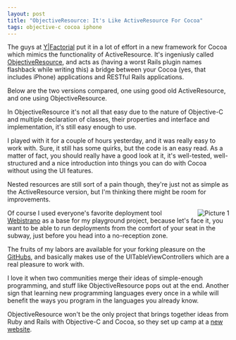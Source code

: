 ```yaml
---
layout: post
title: "ObjectiveResource: It's Like ActiveResource For Cocoa"
tags: objective-c cocoa iphone
---
```

The guys at [Y|Factorial](http://www.yfactorial.com) put it in a lot of effort in a new framework for Cocoa which mimics the functionality of ActiveResource. It's ingeniusly called [ObjectiveResource](http://github.com/yfactorial/objectiveresource/tree/master), and acts as (having a worst Rails plugin names flashback while writing this) a bridge between your Cocoa (yes, that includes iPhone) applications and RESTful Rails applications.

Below are the two versions compared, one using good old ActiveResource, and one using ObjectiveResource.

<script src="http://gist.github.com/59322.js"></script>

In ObjectiveResource it's not all that easy due to the nature of Objective-C and multiple declaration of classes, their properties and interface and implementation, it's still easy enough to use.

I played with it for a couple of hours yesterday, and it was really easy to work with. Sure, it still has some quirks, but the code is an easy read. As a matter of fact, you should really have a good look at it, it's well-tested, well-structured and a nice introduction into things you can do with Cocoa without using the UI features.

Nested resources are still sort of a pain though, they're just not as simple as the ActiveResource version, but I'm thinking there might be room for improvements.

<script src="http://gist.github.com/59330.js"></script>

<img src="http://img.skitch.com/20090206-p7rm638qh4sjjxusisu8gradty.jpg" alt="Picture 1" style="float:right; margin-left: 10px"/>

Of course I used everyone's favorite deployment tool [Webistrano](http://labs.peritor.com/webistrano) as a base for my playground project, because let's face it, you want to be able to run deployments from the comfort of your seat in the subway, just before you head into a no-reception zone.

The fruits of my labors are available for your forking pleasure on the [GitHubs](http://github.com/mattmatt/imacistrano/tree/master), and basically makes use of the UITableViewControllers which are a real pleasure to work with.

I love it when two communities merge their ideas of simple-enough programming, and stuff like ObjectiveResource pops out at the end. Another sign that learning new programming languages every once in a while will benefit the ways you program in the languages you already know.

ObjectiveResource won't be the only project that brings together ideas from Ruby and Rails with Objective-C and Cocoa, so they set up camp at a [new website](http://www.iphoneonrails.com/).